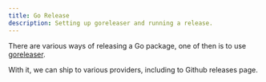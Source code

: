 ```yaml
---
title: Go Release
description: Setting up goreleaser and running a release.
---
```


There are various ways of releasing a Go package, one of then is to use [goreleaser](https://goreleaser.com/).

With it, we can ship to various providers, including to Github releases page.
